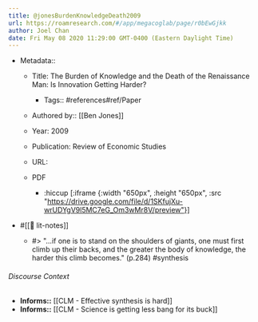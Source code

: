 ```yaml
---
title: @jonesBurdenKnowledgeDeath2009
url: https://roamresearch.com/#/app/megacoglab/page/r0bEwGjkk
author: Joel Chan
date: Fri May 08 2020 11:29:00 GMT-0400 (Eastern Daylight Time)
---
```


- Metadata::

    - Title: The Burden of Knowledge and the Death of the Renaissance Man: Is Innovation Getting Harder?

        - Tags:: #references#ref/Paper

    - Authored by::  [[Ben Jones]]

    - Year: 2009

    - Publication: Review of Economic Studies

    - URL:

    - PDF

        - :hiccup [:iframe {:width "650px", :height "650px", :src "https://drive.google.com/file/d/1SKfujXu-wrUDYgV9l5MC7eG_Om3wMr8V/preview"}]
- #[[📝 lit-notes]]

    - #> "...if one is to stand on the shoulders of giants, one must first climb up their backs, and the greater the body of knowledge, the harder this climb becomes."  (p.284) #synthesis

###### Discourse Context

- **Informs::** [[CLM - Effective synthesis is hard]]
- **Informs::** [[CLM - Science is getting less bang for its buck]]
